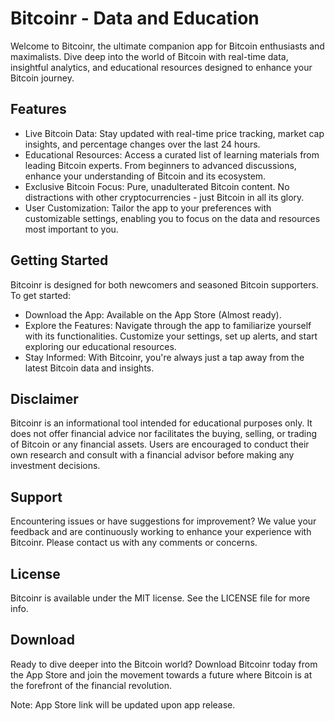# Bitcoinr - Data and Education

Welcome to Bitcoinr, the ultimate companion app for Bitcoin enthusiasts and maximalists. Dive deep into the world of Bitcoin with real-time data, insightful analytics, and educational resources designed to enhance your Bitcoin journey.

## Features

- Live Bitcoin Data: Stay updated with real-time price tracking, market cap insights, and percentage changes over the last 24 hours.
- Educational Resources: Access a curated list of learning materials from leading Bitcoin experts. From beginners to advanced discussions, enhance your understanding of Bitcoin and its ecosystem.
- Exclusive Bitcoin Focus: Pure, unadulterated Bitcoin content. No distractions with other cryptocurrencies - just Bitcoin in all its glory.
- User Customization: Tailor the app to your preferences with customizable settings, enabling you to focus on the data and resources most important to you.


## Getting Started

Bitcoinr is designed for both newcomers and seasoned Bitcoin supporters. To get started:

- Download the App: Available on the App Store (Almost ready).
- Explore the Features: Navigate through the app to familiarize yourself with its functionalities. Customize your settings, set up alerts, and start exploring our educational resources.
- Stay Informed: With Bitcoinr, you're always just a tap away from the latest Bitcoin data and insights.

## Disclaimer

Bitcoinr is an informational tool intended for educational purposes only. It does not offer financial advice nor facilitates the buying, selling, or trading of Bitcoin or any financial assets. Users are encouraged to conduct their own research and consult with a financial advisor before making any investment decisions.

## Support

Encountering issues or have suggestions for improvement? We value your feedback and are continuously working to enhance your experience with Bitcoinr. Please contact us with any comments or concerns.

## License

Bitcoinr is available under the MIT license. See the LICENSE file for more info.

## Download

Ready to dive deeper into the Bitcoin world? Download Bitcoinr today from the App Store and join the movement towards a future where Bitcoin is at the forefront of the financial revolution.

Note: App Store link will be updated upon app release.
